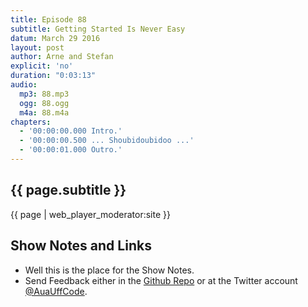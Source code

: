 ```yaml
---
title: Episode 88
subtitle: Getting Started Is Never Easy
datum: March 29 2016
layout: post
author: Arne and Stefan
explicit: 'no'
duration: "0:03:13"
audio:
  mp3: 88.mp3
  ogg: 88.ogg
  m4a: 88.m4a
chapters:
  - '00:00:00.000 Intro.'
  - '00:00:00.500 ... Shoubidoubidoo ...'
  - '00:00:01.000 Outro.'
---
```


## {{ page.subtitle }}

{{ page | web_player_moderator:site }}

## Show Notes and Links

  * Well this is the place for the Show Notes.
  * Send Feedback either in the [Github Repo](https://github.com/haslinger/jekyll-octopod) or at the Twitter account [@AuaUffCode](http://twitter.com/@AuaUffCode).
